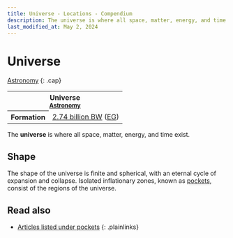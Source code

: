 ```yaml
---
title: Universe - Locations - Compendium
description: The universe is where all space, matter, energy, and time exist
last_modified_at: May 2, 2024
---
```


# Universe
[Astronomy](/compendium/locations/#astronomy)
{: .cap}

<div class="table right plainlinks" markdown=0>
  <table class="table full borders smallest">
    <tr><th colspan=2>Universe<br><small><a href="/compendium/locations/#astronomy">Astronomy</a></small></th></tr>
    <tr><th>Formation</th><td><a href="/compendium/events/genesis/#274-billion-bw">2.74 billion BW</a> (<a href="/compendium/events/genesis/#early-genesis">EG</a>)</td></tr>
  </table>
</div>

The **universe** is where all space, matter, energy, and time exist.

## Shape
The shape of the universe is finite and spherical, with an eternal cycle of expansion and collapse. Isolated inflationary zones, known as [pockets](/compendium/locations/pocket/), consist of the regions of the universe.

## Read also

- [Articles listed under pockets](/compendium/locations/#pockets)
{: .plainlinks}